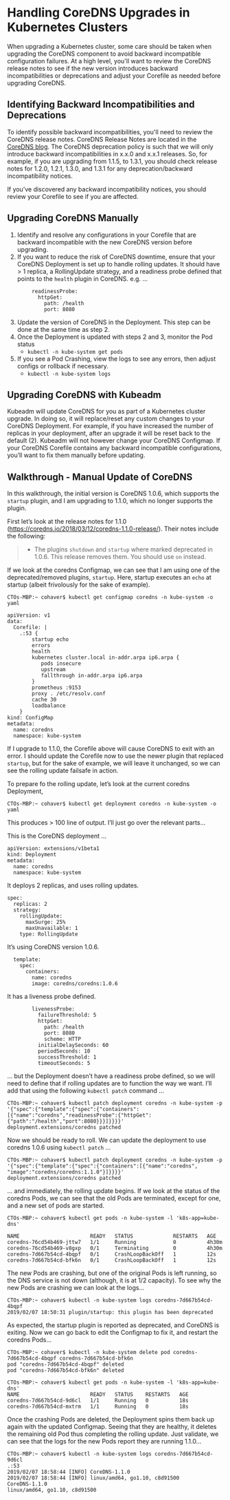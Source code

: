 
# Handling CoreDNS Upgrades in Kubernetes Clusters

When upgrading a Kubernetes cluster, some care should be taken when upgrading the CoreDNS component to avoid backward incompatible configuration failures. At a high level, you'll want to review the CoreDNS release notes to see if the new version introduces backward incompatibilities or deprecations and adjust your Corefile as needed before upgrading CoreDNS.


## Identifying Backward Incompatibilities and Deprecations

To identify possible backward incompatibilities, you'll need to review the CoreDNS release notes.  CoreDNS Release Notes are located in the [CoreDNS blog](https://coredns.io/blog/). The CoreDNS deprecation policy is such that we will only introduce backward incompatibilities in x.x.0 and x.x.1 releases.  So, for example, if you are upgrading from 1.1.5, to 1.3.1, you should check release notes for 1.2.0, 1.2.1, 1.3.0, and 1.3.1 for any deprecation/backward incompatibility notices.

If you’ve discovered any backward incompatibility notices, you should review your Corefile to see if you are affected.


## Upgrading CoreDNS Manually

1. Identify and resolve any configurations in your Corefile that are backward incompatible with the new CoreDNS version before upgrading.
2. If you want to reduce the risk of CoreDNS downtime, ensure that your CoreDNS Deployment is set up to handle rolling updates. It should have > 1 replica, a RollingUpdate strategy, and a readiness probe defined that points to the `health` plugin in CoreDNS. e.g. …
```
        readinessProbe:
          httpGet:
            path: /health
            port: 8080
```
3. Update the version of CoreDNS in the Deployment.  This step can be done at the same time as step 2.
4. Once the Deployment is updated with steps 2 and 3, monitor the Pod status
   * `kubectl -n kube-system get pods`
5. If you see a Pod Crashing, view the logs to see any errors, then adjust configs or rollback if necessary.
   * `kubectl -n kube-system logs` 


## Upgrading CoreDNS with Kubeadm

Kubeadm will update CoreDNS for you as part of a Kubernetes cluster upgrade.  In doing so, it will replace/reset any custom changes to your CoreDNS Deployment.  For example, if you have increased the number of replicas in your deployment, after an upgrade it will be reset back to the default (2). Kubeadm will not however change your CoreDNS Configmap.  If your CoreDNS Corefile contains any backward incompatible configurations, you’ll want to fix them manually before updating.


## Walkthrough - Manual Update of CoreDNS

In this walkthrough, the initial version is CoreDNS 1.0.6, which supports the `startup` plugin, and I am upgrading to 1.1.0, which no longer supports the plugin.

First let’s look at the release notes for 1.1.0 (https://coredns.io/2018/03/12/coredns-1.1.0-release/). Their notes include the following:

> * The plugins `shutdown` and `startup` where marked deprecated in 1.0.6. This release removes them. You should use `on` instead.

If we look at the coredns Configmap, we can see that I am using one of the deprecated/removed plugins, `startup`.  Here, startup executes an `echo` at startup (albeit frivolously for the sake of example).


```
CTOs-MBP:~ cohaver$ kubectl get configmap coredns -n kube-system -o yaml

apiVersion: v1
data:
  Corefile: |
    .:53 {
        startup echo
        errors
        health
        kubernetes cluster.local in-addr.arpa ip6.arpa {
           pods insecure
           upstream
           fallthrough in-addr.arpa ip6.arpa
        }
        prometheus :9153
        proxy . /etc/resolv.conf
        cache 30
        loadbalance
    }
kind: ConfigMap
metadata:
  name: coredns
  namespace: kube-system
```

If I upgrade to 1.1.0, the Corefile above will cause CoreDNS to exit with an error.  I should update the Corefile now to use the newer plugin that replaced `startup`, but for the sake of example, we will leave it unchanged, so we can see the rolling update failsafe in action.


To prepare fo the rolling update, let’s look at the current coredns Deployment, 

```
CTOs-MBP:~ cohaver$ kubectl get deployment coredns -n kube-system -o yaml
```

This produces > 100 line of output.  I’ll just go over the relevant parts…

This is the CoreDNS deployment …

```
apiVersion: extensions/v1beta1
kind: Deployment
metadata:
  name: coredns
  namespace: kube-system
```

It deploys 2 replicas, and uses rolling updates.

```
spec:
  replicas: 2
  strategy:
    rollingUpdate:
      maxSurge: 25%
      maxUnavailable: 1
    type: RollingUpdate
```

It’s using CoreDNS version 1.0.6.

```
  template:
    spec:
      containers:
        name: coredns
        image: coredns/coredns:1.0.6
```

It has a liveness probe defined.

```
        livenessProbe:
          failureThreshold: 5
          httpGet:
            path: /health
            port: 8080
            scheme: HTTP
          initialDelaySeconds: 60
          periodSeconds: 10
          successThreshold: 1
          timeoutSeconds: 5
```

… but the Deployment doesn’t have a readiness probe defined, so we will need to define that if rolling updates are to function the way we want.
I’ll add that using the following `kubectl patch` command ...

```
CTOs-MBP:~ cohaver$ kubectl patch deployment coredns -n kube-system -p '{"spec":{"template":{"spec":{"containers":[{"name":"coredns","readinessProbe":{"httpGet":{"path":"/health","port":8080}}}]}}}}'
deployment.extensions/coredns patched
```

Now we should be ready to roll.  We can update the deployment to use coredns 1.0.6 using `kubectl patch` ...

```
CTOs-MBP:~ cohaver$ kubectl patch deployment coredns -n kube-system -p '{"spec":{"template":{"spec":{"containers":[{"name":"coredns", "image":"coredns/coredns:1.1.0"}]}}}}'
deployment.extensions/coredns patched

```

... and immediately, the rolling update begins.  If we look at the status of the coredns Pods, we can see that the old Pods are terminated, except for one, and a new set of pods are started.

```
CTOs-MBP:~ cohaver$ kubectl get pods -n kube-system -l 'k8s-app=kube-dns'

NAME                       READY   STATUS             RESTARTS   AGE
coredns-76cd54b469-jttw7   1/1     Running            0          4h30m
coredns-76cd54b469-v8gxp   0/1     Terminating        0          4h30m
coredns-7d667b54cd-4bqpf   0/1     CrashLoopBackOff   1          12s
coredns-7d667b54cd-bfk6n   0/1     CrashLoopBackOff   1          12s
```

The new Pods are crashing, but one of the original Pods is left running, so the DNS service is not down (although, it is at 1/2 capacity). To see why the new Pods are crashing we can look at the logs...

```
CTOs-MBP:~ cohaver$ kubectl -n kube-system logs coredns-7d667b54cd-4bqpf
2019/02/07 18:50:31 plugin/startup: this plugin has been deprecated
```

As expected, the startup plugin is reported as deprecated, and CoreDNS is exiting.  Now we can go back to edit the Configmap to fix it, and restart the coredns Pods...

```
CTOs-MBP:~ cohaver$ kubectl -n kube-system delete pod coredns-7d667b54cd-4bqpf coredns-7d667b54cd-bfk6n
pod "coredns-7d667b54cd-4bqpf" deleted
pod "coredns-7d667b54cd-bfk6n" deleted

CTOs-MBP:~ cohaver$ kubectl get pods -n kube-system -l 'k8s-app=kube-dns'
NAME                       READY   STATUS    RESTARTS   AGE
coredns-7d667b54cd-9d6cl   1/1     Running   0          18s
coredns-7d667b54cd-mxtrm   1/1     Running   0          18s

```

Once the crashing Pods are deleted, the Deployment spins them back up again with the updated Configmap. Seeing that they are healthy, it deletes the remaining old Pod thus completing the rolling update.
Just validate, we can see that the logs for the new Pods report they are running 1.1.0...

```
CTOs-MBP:~ cohaver$ kubectl -n kube-system logs coredns-7d667b54cd-9d6cl
.:53
2019/02/07 18:58:44 [INFO] CoreDNS-1.1.0
2019/02/07 18:58:44 [INFO] linux/amd64, go1.10, c8d91500
CoreDNS-1.1.0
linux/amd64, go1.10, c8d91500
```


